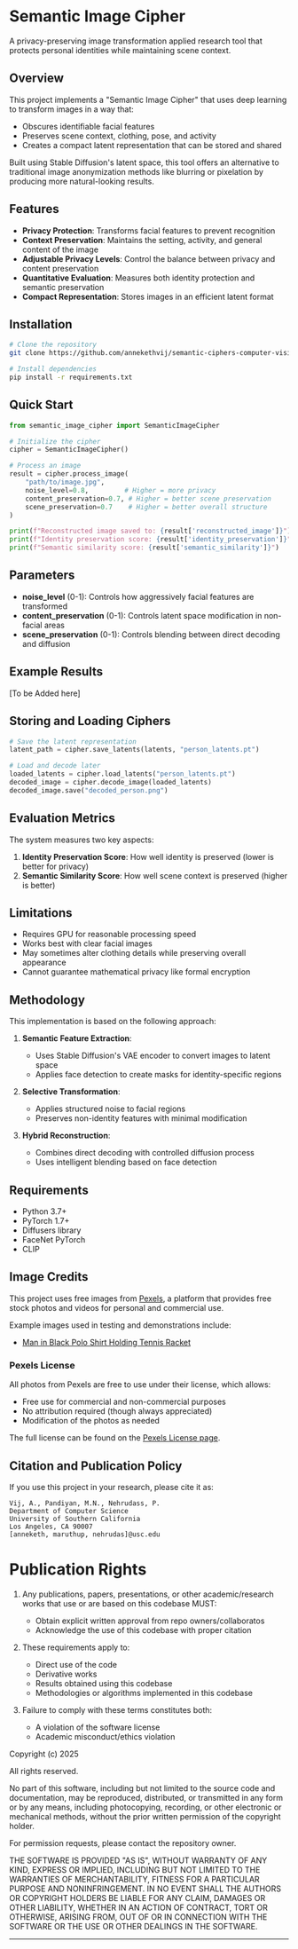 # Semantic Image Cipher

A privacy-preserving image transformation applied research tool that protects personal identities while maintaining scene context.

## Overview

This project implements a "Semantic Image Cipher" that uses deep learning to transform images in a way that:
- Obscures identifiable facial features
- Preserves scene context, clothing, pose, and activity
- Creates a compact latent representation that can be stored and shared

Built using Stable Diffusion's latent space, this tool offers an alternative to traditional image anonymization methods like blurring or pixelation by producing more natural-looking results.

## Features

- **Privacy Protection**: Transforms facial features to prevent recognition
- **Context Preservation**: Maintains the setting, activity, and general content of the image
- **Adjustable Privacy Levels**: Control the balance between privacy and content preservation
- **Quantitative Evaluation**: Measures both identity protection and semantic preservation
- **Compact Representation**: Stores images in an efficient latent format

## Installation

```bash
# Clone the repository
git clone https://github.com/annekethvij/semantic-ciphers-computer-vision.git

# Install dependencies
pip install -r requirements.txt
```

## Quick Start

```python
from semantic_image_cipher import SemanticImageCipher

# Initialize the cipher
cipher = SemanticImageCipher()

# Process an image
result = cipher.process_image(
    "path/to/image.jpg",
    noise_level=0.8,         # Higher = more privacy
    content_preservation=0.7, # Higher = better scene preservation
    scene_preservation=0.7    # Higher = better overall structure
)

print(f"Reconstructed image saved to: {result['reconstructed_image']}")
print(f"Identity preservation score: {result['identity_preservation']}")
print(f"Semantic similarity score: {result['semantic_similarity']}")
```

## Parameters

- **noise_level** (0-1): Controls how aggressively facial features are transformed
- **content_preservation** (0-1): Controls latent space modification in non-facial areas
- **scene_preservation** (0-1): Controls blending between direct decoding and diffusion

## Example Results

[To be Added here]

## Storing and Loading Ciphers

```python
# Save the latent representation
latent_path = cipher.save_latents(latents, "person_latents.pt")

# Load and decode later
loaded_latents = cipher.load_latents("person_latents.pt")
decoded_image = cipher.decode_image(loaded_latents)
decoded_image.save("decoded_person.png")
```

## Evaluation Metrics

The system measures two key aspects:

1. **Identity Preservation Score**: How well identity is preserved (lower is better for privacy)
2. **Semantic Similarity Score**: How well scene context is preserved (higher is better)

## Limitations

- Requires GPU for reasonable processing speed
- Works best with clear facial images
- May sometimes alter clothing details while preserving overall appearance
- Cannot guarantee mathematical privacy like formal encryption

## Methodology

This implementation is based on the following approach:

1. **Semantic Feature Extraction**: 
   - Uses Stable Diffusion's VAE encoder to convert images to latent space
   - Applies face detection to create masks for identity-specific regions

2. **Selective Transformation**:
   - Applies structured noise to facial regions
   - Preserves non-identity features with minimal modification

3. **Hybrid Reconstruction**:
   - Combines direct decoding with controlled diffusion process
   - Uses intelligent blending based on face detection

## Requirements

- Python 3.7+
- PyTorch 1.7+
- Diffusers library
- FaceNet PyTorch
- CLIP

## Image Credits

This project uses free images from [Pexels](https://www.pexels.com/), a platform that provides free stock photos and videos for personal and commercial use.

Example images used in testing and demonstrations include:
- [Man in Black Polo Shirt Holding Tennis Racket](https://www.pexels.com/photo/man-in-black-polo-shirt-holding-tennis-racket-5739122/)

### Pexels License

All photos from Pexels are free to use under their license, which allows:
- Free use for commercial and non-commercial purposes
- No attribution required (though always appreciated)
- Modification of the photos as needed

The full license can be found on the [Pexels License page](https://www.pexels.com/license/).


## Citation and Publication Policy

If you use this project in your research, please cite it as:

```
Vij, A., Pandiyan, M.N., Nehrudass, P.  
Department of Computer Science  
University of Southern California  
Los Angeles, CA 90007  
[anneketh, maruthup, nehrudas]@usc.edu
```

# Publication Rights

1. Any publications, papers, presentations, or other academic/research works that use or are based on this codebase MUST:
   - Obtain explicit written approval from repo owners/collaboratos
   - Acknowledge the use of this codebase with proper citation

2. These requirements apply to:
   - Direct use of the code
   - Derivative works
   - Results obtained using this codebase
   - Methodologies or algorithms implemented in this codebase

3. Failure to comply with these terms constitutes both:
   - A violation of the software license
   - Academic misconduct/ethics violation
  
Copyright (c) 2025

All rights reserved.

No part of this software, including but not limited to the source code and documentation, may be reproduced, distributed, or transmitted in any form or by any means, including photocopying, recording, or other electronic or mechanical methods, without the prior written permission of the copyright holder.

For permission requests, please contact the repository owner.

THE SOFTWARE IS PROVIDED "AS IS", WITHOUT WARRANTY OF ANY KIND, EXPRESS OR IMPLIED, INCLUDING BUT NOT LIMITED TO THE WARRANTIES OF MERCHANTABILITY, FITNESS FOR A PARTICULAR PURPOSE AND NONINFRINGEMENT. IN NO EVENT SHALL THE AUTHORS OR COPYRIGHT HOLDERS BE LIABLE FOR ANY CLAIM, DAMAGES OR OTHER LIABILITY, WHETHER IN AN ACTION OF CONTRACT, TORT OR OTHERWISE, ARISING FROM, OUT OF OR IN CONNECTION WITH THE SOFTWARE OR THE USE OR OTHER DEALINGS IN THE SOFTWARE.

---
